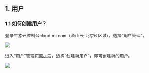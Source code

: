 ## 1. 用户
### 1.1 如何创建用户？
登录生态云控制台cloud.mi.com（金山云-北京6 区域），选择“用户管理”。  
  
![ ](/images/UserMgmt-1.png)  
  
进入“用户”管理页面之后，选择“创建新用户”，即可创建新的用户。  
  
![ ](/images/UserMgmt-2.png)  
